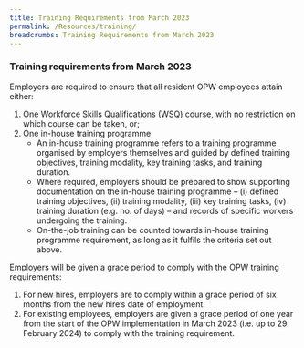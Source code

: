```yaml
---
title: Training Requirements from March 2023
permalink: /Resources/training/
breadcrumbs: Training Requirements from March 2023
---
```


### Training requirements from March 2023
Employers are required to ensure that all resident OPW employees attain either:
1. One Workforce Skills Qualifications (WSQ) course, with no restriction on which course can be taken, or;
2. One in-house training programme
   * An in-house training programme refers to a training programme organised by employers themselves and guided by defined training objectives, training modality, key training tasks, and training duration.
   * Where required, employers should be prepared to show supporting documentation on the in-house training programme – (i) defined training objectives, (ii) training modality, (iii) key training tasks, (iv) training duration (e.g. no. of days) – and records of specific workers undergoing the training.
   * On-the-job training can be counted towards in-house training programme requirement, as long as it fulfils the criteria set out above.

Employers will be given a grace period to comply with the OPW training requirements:
 <ol>
  <li>For new hires, employers are to comply within a grace period of six months from the new hire’s date of employment.</li>
  <li>For existing employees, employers are given a grace period of one year from the start of the OPW implementation in March 2023 (i.e. up to 29 February 2024) to comply with the training requirement.</li>
</ol>
